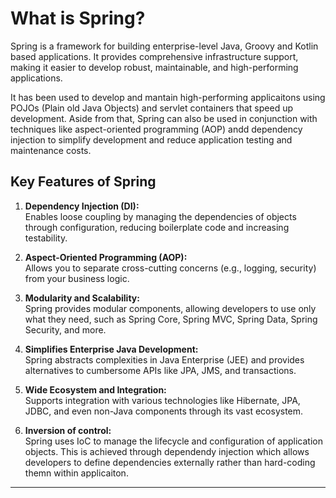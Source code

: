# What is Spring?

Spring is a framework for building enterprise-level Java, Groovy and Kotlin based applications. It provides comprehensive infrastructure support, making it easier to develop robust, maintainable, and high-performing applications.

It has been used to develop and mantain high-performing applicaitons using POJOs (Plain old Java Objects) and servlet containers that speed up development. Aside from that, Spring can also be used in conjunction with techniques like aspect-oriented programming (AOP) andd dependency injection to simplify development and reduce application testing and maintenance costs.

## Key Features of Spring

1. **Dependency Injection (DI):**  
   Enables loose coupling by managing the dependencies of objects through configuration, reducing boilerplate code and increasing testability.

2. **Aspect-Oriented Programming (AOP):**  
   Allows you to separate cross-cutting concerns (e.g., logging, security) from your business logic.

3. **Modularity and Scalability:**  
   Spring provides modular components, allowing developers to use only what they need, such as Spring Core, Spring MVC, Spring Data, Spring Security, and more.

4. **Simplifies Enterprise Java Development:**  
   Spring abstracts complexities in Java Enterprise (JEE) and provides alternatives to cumbersome APIs like JPA, JMS, and transactions.

5. **Wide Ecosystem and Integration:**  
   Supports integration with various technologies like Hibernate, JPA, JDBC, and even non-Java components through its vast ecosystem.

6. **Inversion of control:**  
    Spring uses IoC to manage the lifecycle and configuration of application objects. This is achieved through dependendy injection which allows developers to define dependencies externally rather than hard-coding themn within applicaiton.


---
